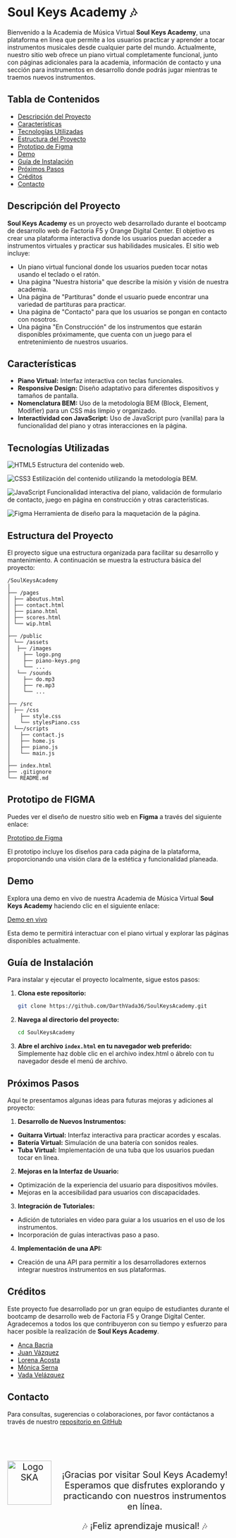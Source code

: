 # Soul Keys Academy 🎶

Bienvenido a la Academia de Música Virtual **Soul Keys Academy**, una plataforma en línea que permite a los usuarios practicar y aprender a tocar instrumentos musicales desde cualquier parte del mundo. Actualmente, nuestro sitio web ofrece un piano virtual completamente funcional, junto con páginas adicionales para la academia, información de contacto y una sección para instrumentos en desarrollo donde podrás jugar mientras te traemos nuevos instrumentos.

## Tabla de Contenidos

- [Descripción del Proyecto](#descripción-del-proyecto)
- [Características](#características)
- [Tecnologías Utilizadas](#tecnologías-utilizadas)
- [Estructura del Proyecto](#estructura-del-proyecto)
- [Prototipo de Figma](#prototipo-de-figma)
- [Demo](#demo)
- [Guía de Instalación](#guía-de-instalación)
- [Próximos Pasos](#próximos-pasos)
- [Créditos](#créditos)
- [Contacto](#contacto)

## Descripción del Proyecto

**Soul Keys Academy** es un proyecto web desarrollado durante el bootcamp de desarrollo web de Factoria F5 y Orange Digital Center. El objetivo es crear una plataforma interactiva donde los usuarios puedan acceder a instrumentos virtuales y practicar sus habilidades musicales. El sitio web incluye:

- Un piano virtual funcional donde los usuarios pueden tocar notas usando el teclado o el ratón.
- Una página "Nuestra historia" que describe la misión y visión de nuestra academia.
- Una página de "Partituras" donde el usuario puede encontrar una variedad de partituras para practicar.
- Una página de "Contacto" para que los usuarios se pongan en contacto con nosotros.
- Una página "En Construcción" de los instrumentos que estarán disponibles próximamente, que cuenta con un juego para el entretenimiento de nuestros usuarios.

## Características

- **Piano Virtual:** Interfaz interactiva con teclas funcionales.
- **Responsive Design:** Diseño adaptativo para diferentes dispositivos y tamaños de pantalla.
- **Nomenclatura BEM:** Uso de la metodología BEM (Block, Element, Modifier) para un CSS más limpio y organizado.
- **Interactividad con JavaScript:** Uso de JavaScript puro (vanilla) para la funcionalidad del piano y otras interacciones en la página.

## Tecnologías Utilizadas

![HTML5](https://img.shields.io/badge/html5-%23E34F26.svg?style=for-the-badge&logo=html5&logoColor=white) Estructura del contenido web.

![CSS3](https://img.shields.io/badge/css3-%231572B6.svg?style=for-the-badge&logo=css3&logoColor=white) Estilización del contenido utilizando la metodología BEM.

![JavaScript](https://img.shields.io/badge/javascript-%23323330.svg?style=for-the-badge&logo=javascript&logoColor=%23F7DF1E) Funcionalidad interactiva del piano, validación de formulario de contacto, juego en página en construcción y otras características.

![Figma](https://img.shields.io/badge/figma-%23F24E1E.svg?style=for-the-badge&logo=figma&logoColor=white)
 Herramienta de diseño para la maquetación de la página.

 ## Estructura del Proyecto

El proyecto sigue una estructura organizada para facilitar su desarrollo y mantenimiento. A continuación se muestra la estructura básica del proyecto:

``` plaintext
/SoulKeysAcademy
│
├── /pages
│ ├── aboutus.html
│ ├── contact.html
│ ├── piano.html 
│ ├── scores.html
│ └── wip.html
│
├── /public
│ └── /assets
│  ├── /images
│    ├── logo.png
│    ├── piano-keys.png
│    └── ...
│  └── /sounds
│    ├── do.mp3
│    ├── re.mp3
│    └── ...
│
├── /src
│ ├── /css
│   ├── style.css
│   └── stylesPiano.css
│ └──/scripts
│   ├── contact.js
│   ├── home.js
│   ├── piano.js
│   └── main.js
│
├── index.html 
├── .gitignore
└── README.md
```

## Prototipo de FIGMA

Puedes ver el diseño de nuestro sitio web en **Figma** a través del siguiente enlace:

[Prototipo de Figma](https://www.figma.com/design/tfdFMqVTKUqdxM4yNc96nL/Equipo-3-DOM?t=1UPOb381lnFXRltm-0)

El prototipo incluye los diseños para cada página de la plataforma, proporcionando una visión clara de la estética y funcionalidad planeada.

## Demo

Explora una demo en vivo de nuestra Academia de Música Virtual **Soul Keys Academy** haciendo clic en el siguiente enlace:

[Demo en vivo]()

Esta demo te permitirá interactuar con el piano virtual y explorar las páginas disponibles actualmente.

## Guía de Instalación

Para instalar y ejecutar el proyecto localmente, sigue estos pasos:

1. **Clona este repositorio:**

   ```bash
   git clone https://github.com/DarthVada36/SoulKeysAcademy.git
   ```

2. **Navega al directorio del proyecto:**

    ```bash
   cd SoulKeysAcademy
   ```

3. **Abre el archivo `index.html` en tu navegador web preferido:**
    Simplemente haz doble clic en el archivo index.html o ábrelo con tu navegador desde el menú de archivo.

## Próximos Pasos

Aquí te presentamos algunas ideas para futuras mejoras y adiciones al proyecto:

1. **Desarrollo de Nuevos Instrumentos:**

- **Guitarra Virtual:** Interfaz interactiva para practicar acordes y escalas.
- **Batería Virtual:** Simulación de una batería con sonidos reales.
- **Tuba Virtual:** Implementación de una tuba que los usuarios puedan tocar en línea.

2. **Mejoras en la Interfaz de Usuario:**

- Optimización de la experiencia del usuario para dispositivos móviles.
- Mejoras en la accesibilidad para usuarios con discapacidades.

3. **Integración de Tutoriales:**

- Adición de tutoriales en video para guiar a los usuarios en el uso de los instrumentos.
- Incorporación de guías interactivas paso a paso.

4. **Implementación de una API:**

- Creación de una API para permitir a los desarrolladores externos integrar nuestros instrumentos en sus plataformas.

## Créditos

Este proyecto fue desarrollado por un gran equipo de estudiantes durante el bootcamp de desarrollo web de Factoria F5 y Orange Digital Center. Agradecemos a todos los que contribuyeron con su tiempo y esfuerzo para hacer posible la realización de **Soul Keys Academy**.

- [Anca Bacria](https://github.com/a-bac-0)
- [Juan Vázquez](https://github.com/juanvprada)
- [Lorena Acosta](https://github.com/LorelizDev)
- [Mónica Serna](https://github.com/monicaSernaS)
- [Vada Velázquez](https://github.com/DarthVada36)

## Contacto

Para consultas, sugerencias o colaboraciones, por favor contáctanos a través de nuestro [repositorio en GitHub](https://github.com/DarthVada36/SoulKeysAcademy.git)

<div style="max-width:800px; margin: 80px auto; justify-content: center; font-size: 20px; display: flex; gap: 20px; text-align: center;">
    <img src="./public/assets/images/Logotipo-academy-white.svg" alt="Logo SKA" width="100px">
    <div style="">
        <p>
            ¡Gracias por visitar Soul Keys Academy! Esperamos que disfrutes explorando y practicando con nuestros instrumentos en línea.
        </p>
        <p>
            🎶 ¡Feliz aprendizaje musical! 🎶
        </p>
    </div>
</div>


